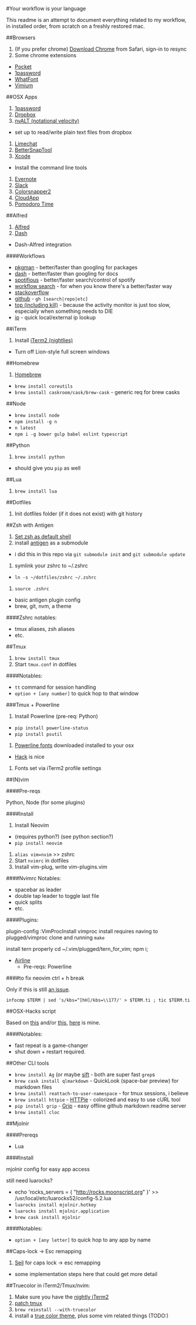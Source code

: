 #Your workflow is your language

This readme is an attempt to document everything related to my
workflow, in installed order, from scratch on a freshly restored mac.

##Browsers

1. (If you prefer chrome) [Download Chrome](http://www.google.com/chrome/) from Safari, sign-in to resync
1. Some chrome extensions
  - [Pocket](https://getpocket.com/)
  - [1password](https://agilebits.com/onepassword/mac)
  - [WhatFont](http://chengyinliu.com/whatfont.html)
  - [Vimium](https://chrome.google.com/webstore/detail/vimium/dbepggeogbaibhgnhhndojpepiihcmeb)

##OSX Apps

1. [1password](https://agilebits.com/onepassword/mac)
1. [Dropbox](http://www.dropbox.com/)
1. [nvALT (notational velocity)](http://brettterpstra.com/projects/nvalt/)
  - set up to read/write plain text files from dropbox
1. [Limechat](http://limechat.net/mac/)
1. [BetterSnapTool](https://itunes.apple.com/us/app/bettersnaptool/id417375580?mt=12)
1. [Xcode](https://itunes.apple.com/us/app/xcode/id497799835?mt=12)
  - Install the command line tools
1. [Evernote](https://evernote.com/download/)
1. [Slack](https://slack.com/apps)
1. [Colorsnapper2]()
1. [CloudApp]()
1. [Pomodoro Time](https://itunes.apple.com/us/app/pomodoro-time-focus-timer/id973134470?mt=12)

##Alfred

1. [Alfred](https://www.alfredapp.com/)
1. [Dash]()
  - Dash-Alfred integration

####Workflows

- [pkgman](https://github.com/willfarrell/alfred-pkgman-workflow) - better/faster than googling for packages
- [dash](https://github.com/Kapeli/Dash-Alfred-Workflow) - better/faster than googling for docs
- [spotifious](http://ben.stolovitz.com/Spotify-for-Alfred/) - better/faster search/control of spotify
- [workflow search](https://github.com/hzlzh/Alfred-Workflows/raw/master/Downloads/Workflow-Searcher.alfredworkflow) - for when you know there's a better/faster way
- [stackoverflow](https://github.com/xhinking/Alfred/blob/master/stackoverflow.alfredworkflow)
- [github](https://github.com/gharlan/alfred-github-workflow) - `gh [search|repo|etc]`
- [top (including kill)](http://zhaocai.github.io/alfred2-top-workflow/) - because the activity monitor is just too slow, especially when something needs to DIE
- [ip](http://dferg.us/ip-address-workflow/) - quick local/external ip lookup

##iTerm

1. Install [iTerm2 (nightlies)](https://iterm2.com/downloads/nightly/#/section/home)
  - Turn off Lion-style full screen windows

##Homebrew

1. [Homebrew](http://brew.sh/)
  - `brew install coreutils`
  - `brew install caskroom/cask/brew-cask` - generic req for brew casks

##Node

- `brew install node`
- `npm install -g n`
- `n latest`
- `npm i -g bower gulp babel eslint typescript`

##Python

1. `brew install python`
  - should give you `pip` as well

##Lua

1. `brew install lua`

##Dotfiles

1. Init dotfiles folder (if it does not exist) with git history

##Zsh with Antigen

1. [Set zsh as default shell](http://stackoverflow.com/questions/13476232/make-iterm2-launch-with-zsh)
1. install [antigen]() as a submodule
  - i did this in this repo via `git submodule init` and `git submodule update`
1. symlink your zshrc to ~/.zshrc
  - `ln -s ~/dotfiles/zshrc ~/.zshrc`
1. `source .zshrc`

  - basic antigen plugin config
  - brew, git, nvm, a theme

####Zshrc notables:

- tmux aliases, zsh aliases
- etc.

##Tmux

1. `brew install tmux`
1. Start `tmux.conf` in dotfiles

####Notables:

- `tt` command for session handling
- `option + [any number]` to quick hop to that window

###Tmux + Powerline

1. Install Powerline (pre-req: Python)
  - `pip install powerline-status`
  - `pip install psutil`
1. [Powerline fonts](https://github.com/powerline/fonts) downloaded installed to your osx
  - [Hack](https://github.com/chrissimpkins/Hack#desktop-usage) is nice
1. Fonts set via iTerm2 profile settings

##(N)vim

####Pre-reqs

Python, Node (for some plugins)

####Install

1. Install Neovim
  - (requires python?) (see python section?)
  - `pip install neovim`
1. `alias vim=nvim` >> zshrc
1. Start `nvimrc` in dotfiles
1. Install vim-plug, write vim-plugins.vim

####Nvimrc Notables:

- spacebar as leader
- double tap leader to toggle last file
- quick splits
- etc.

####Plugins:

  plugin-config
  :VimProcInstall
vimproc install requires naving to plugged/vimproc clone and running `make`

  install tern properly
  cd ~/.vim/plugged/tern_for_vim; npm i;

- [Airline]()
  - Pre-reqs: Powerline

####to fix neovim ctrl + h break

Only if this is still [an issue]().

`infocmp $TERM | sed 's/kbs=^[hH]/kbs=\\177/' > $TERM.ti ; tic $TERM.ti`

##OSX-Hacks script

Based on [this]() and/or [this](), [here]() is mine.

####Notables:

- fast repeat is a game-changer 
- shut down + restart required.

##Other CLI tools

- `brew install Ag` (or maybe [sift]() - both are super fast `grep`s
- `brew cask install qlmarkdown` - QuickLook (space-bar preview) for markdown files
- `brew install reattach-to-user-namespace` - for tmux sessions, i believe
- `brew install httpie` - [HTTPie]() - colorized and easy to use cURL tool
- `pip install grip` - [Grip]() - easy offline github markdown readme server
- `brew install cloc`

##Mjolnir

####Prereqs

- Lua

####Install

mjolnir config for easy app access

still need luarocks?

- echo 'rocks_servers = { "http://rocks.moonscript.org" }' >> /usr/local/etc/luarocks52/config-5.2.lua
- `luarocks install mjolnir.hotkey`
- `luarocks install mjolnir.application`
- `brew cask install mjolnir`

####Notables:

- `option + [any letter]` to quick hop to any app by name

##Caps-lock -> Esc remapping

1. [Seil](https://pqrs.org/osx/karabiner/seil.html) for caps lock -> esc remapping
  - some implementation steps here that could get more detail

##Truecolor in iTerm2/Tmux/nvim:

1. Make sure you have the [nightly iTerm2](https://iterm2.com/downloads/nightly/#/section/home)
1. [patch tmux](https://github.com/rschmukler/dotfiles/blob/master/files/brew-patches/tmux.txt)
1. `brew reinstall --with-truecolor`
1. install a [true color theme](https://github.com/kristijanhusak/vim-hybrid-material), plus some vim related things (TODO:)

